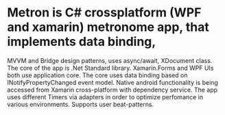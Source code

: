 # Metron is C# crossplatform (WPF and xamarin) metronome app, that implements data binding,
MVVM and Bridge design patterns, uses async/await, XDocument class.
The core of the app is .Net Standard library.
Xamarin.Forms and WPF UIs both use application core.
The core uses data binding based on INotifyPropertyChanged event model.
Native android functionality is being accessed from Xamarin cross-platform with dependency service.
The app uses different Timers via adapters in order to optimize perfomance in various environments.
Supports user beat-patterns.
